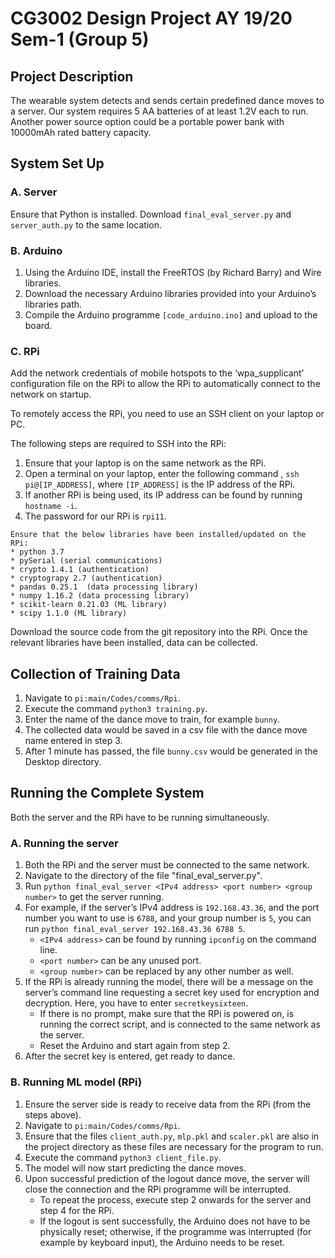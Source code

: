 # CG3002 Design Project AY 19/20 Sem-1 (Group 5)

## Project Description
The wearable system detects and sends certain predefined dance moves to a server. Our system requires 5 AA batteries of at least 1.2V each to run. Another power source option could be a portable power bank with 10000mAh rated battery capacity.

## System Set Up
### A. Server 
Ensure that Python is installed. Download `final_eval_server.py` and `server_auth.py` to the same location.

### B. Arduino
1. Using the Arduino IDE, install the FreeRTOS (by Richard Barry) and Wire libraries. 
2. Download the necessary Arduino libraries provided into your Arduino’s libraries path.
3. Compile the Arduino programme `[code_arduino.ino]` and upload to the board.

### C. RPi
Add the network credentials of mobile hotspots to the ‘wpa_supplicant’ configuration file on the RPi to allow the RPi to automatically connect to the network on startup.

To remotely access the RPi, you need to use an SSH client on your laptop or PC. 

The following steps are required to SSH into the RPi:
1. Ensure that your laptop is on the same network as the RPi.
2. Open a terminal on your laptop, enter the following command , `ssh pi@[IP_ADDRESS]`, where `[IP_ADDRESS]` is the IP address of the RPi.
3. If another RPi is being used, its IP address can be found by running `hostname -i`. 
4. The password for our RPi is `rpi11`.
  
```  
Ensure that the below libraries have been installed/updated on the RPi:  
* python 3.7
* pySerial (serial communications)
* crypto 1.4.1 (authentication)
* cryptograpy 2.7 (authentication)
* pandas 0.25.1  (data processing library)
* numpy 1.16.2 (data processing library)
* scikit-learn 0.21.03 (ML library)
* scipy 1.1.0 (ML library)
```

Download the source code from the git repository into the RPi.
Once the relevant libraries have been installed, data can be collected.

## Collection of Training Data 
1. Navigate to `pi:main/Codes/comms/Rpi`.
2. Execute the command `python3 training.py`.
3. Enter the name of the dance move to train, for example `bunny`.
4. The collected data would be saved in a csv file with the dance move name entered in step 3.
5. After 1 minute has passed, the file `bunny.csv` would be generated in the Desktop directory. 

## Running the Complete System
Both the server and the RPi have to be running simultaneously.

### A. Running the server
1. Both the RPi and the server must be connected to the same network.
2. Navigate to the directory of the file "final_eval_server.py".
3. Run `python final_eval_server <IPv4 address> <port number> <group number>` to get the server running.
4. For example, if the server’s IPv4 address is `192.168.43.36`, and the port number you want to use is `6788`, and your group number is `5`, you can run `python final_eval_server 192.168.43.36 6788 5`.
   * `<IPv4 address>` can be found by running `ipconfig` on the command line. 
   * `<port number>` can be any unused port.
   * `<group number>` can be replaced by any other number as well.
5. If the RPi is already running the model, there will be a message on the server’s command line requesting a secret key used for encryption and decryption. Here, you have to enter `secretkeysixteen`. 
   * If there is no prompt, make sure that the RPi is powered on, is running the correct script, and is connected to the same network as the server.
   * Reset the Arduino and start again from step 2.
6. After the secret key is entered, get ready to dance.

### B. Running ML model (RPi)
1. Ensure the server side is ready to receive data from the RPi (from the steps above).
2. Navigate to `pi:main/Codes/comms/Rpi`.
3. Ensure that the files `client_auth.py`, `mlp.pkl` and `scaler.pkl` are also in the project directory as these files are necessary for the program to run.
4. Execute the command `python3 client_file.py`.
5. The model will now start predicting the dance moves.
6. Upon successful prediction of the logout dance move, the server will close the connection and the RPi programme will be interrupted.
   * To repeat the process, execute step 2 onwards for the server and step 4 for the RPi.
   * If the logout is sent successfully, the Arduino does not have to be physically reset; otherwise, if the programme was interrupted (for example by keyboard input), the Arduino needs to be reset.
